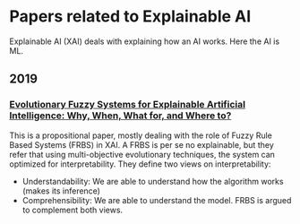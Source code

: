 

# Papers related to Explainable AI

Explainable AI (XAI) deals with explaining how an AI works. Here the AI is ML.

## 2019

### [Evolutionary Fuzzy Systems for Explainable Artificial Intelligence: Why, When, What for, and Where to?](https://ieeexplore.ieee.org/abstract/document/8610271)

This is a propositional paper, mostly dealing with the role of Fuzzy Rule Based Systems (FRBS) in XAI. A FRBS is per se no explainable, but they refer that using multi-objective evolutionary techniques, the system can optimized for interpretability. They define two views on interpretability:
* Understandability: We are able to understand how the algorithm works (makes its inference)
* Comprehensibility: We are able to understand the model.
FRBS is argued to complement both views.
